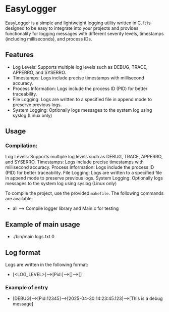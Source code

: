 # EasyLogger
EasyLogger is a simple and lightweight logging utility written in C. It is designed to be easy to integrate into your projects and provides functionality for logging messages with different severity levels, timestamps (including milliseconds), and process IDs.


## Features
* Log Levels: Supports multiple log levels such as DEBUG, TRACE, APPERRO, and SYSERRO.
* Timestamps: Logs include precise timestamps with millisecond accuracy.
* Process Information: Logs include the process ID (PID) for better traceability.
* File Logging: Logs are written to a specified file in append mode to preserve previous logs.
* System Logging: Optionally logs messages to the system log using syslog (Linux only)

## Usage
### Compilation:  
Log Levels: Supports multiple log levels such as DEBUG, TRACE, APPERRO, and SYSERRO.
Timestamps: Logs include precise timestamps with millisecond accuracy.
Process Information: Logs include the process ID (PID) for better traceability.
File Logging: Logs are written to a specified file in append mode to preserve previous logs.
System Logging: Optionally logs messages to the system log using syslog (Linux only) 

To compile the project, use the provided `makefile`. The following commands are available:
* all --> Compile logger library and Main.c for testing 

## Example of main usage 
* ./bin/main logs.txt 0

## Log format
Logs are written in the following format:
* [<LOG_LEVEL>]-->[Pid:<PID>]-->[<TIMESTAMP>]-->[<MESSAGE>]
### Example of entry
* [DEBUG]-->[Pid:12345]-->[2025-04-30 14:23:45.123]-->[This is a debug message]

